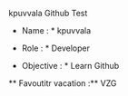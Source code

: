  kpuvvala Github Test  

* Name : * kpuvvala

* Role : * Developer

* Objective : * Learn Github


** Favoutitr vacation :** VZG
